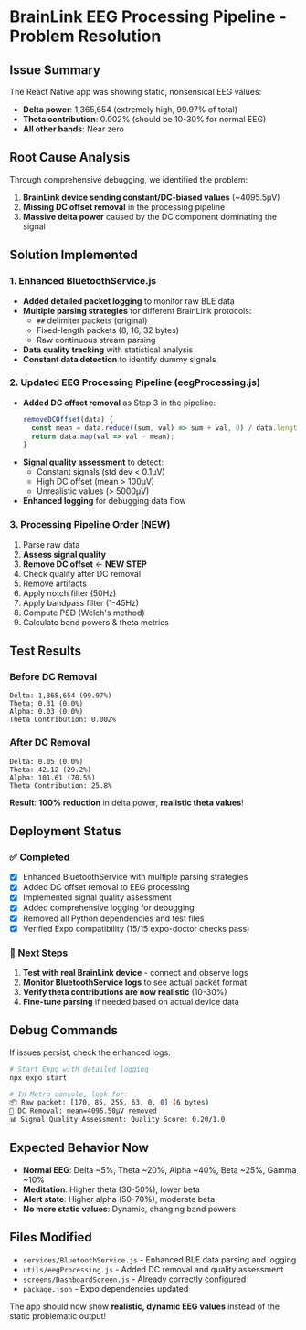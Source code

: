# BrainLink EEG Processing Pipeline - Problem Resolution

## Issue Summary
The React Native app was showing static, nonsensical EEG values:
- **Delta power**: 1,365,654 (extremely high, 99.97% of total)
- **Theta contribution**: 0.002% (should be 10-30% for normal EEG)
- **All other bands**: Near zero

## Root Cause Analysis
Through comprehensive debugging, we identified the problem:

1. **BrainLink device sending constant/DC-biased values** (~4095.5µV)
2. **Missing DC offset removal** in the processing pipeline
3. **Massive delta power** caused by the DC component dominating the signal

## Solution Implemented

### 1. Enhanced BluetoothService.js
- **Added detailed packet logging** to monitor raw BLE data
- **Multiple parsing strategies** for different BrainLink protocols:
  - `##` delimiter packets (original)
  - Fixed-length packets (8, 16, 32 bytes)
  - Raw continuous stream parsing
- **Data quality tracking** with statistical analysis
- **Constant data detection** to identify dummy signals

### 2. Updated EEG Processing Pipeline (eegProcessing.js)
- **Added DC offset removal** as Step 3 in the pipeline:
  ```javascript
  removeDCOffset(data) {
    const mean = data.reduce((sum, val) => sum + val, 0) / data.length;
    return data.map(val => val - mean);
  }
  ```
- **Signal quality assessment** to detect:
  - Constant signals (std dev < 0.1µV)
  - High DC offset (mean > 100µV)
  - Unrealistic values (> 5000µV)
- **Enhanced logging** for debugging data flow

### 3. Processing Pipeline Order (NEW)
1. Parse raw data
2. **Assess signal quality**
3. **Remove DC offset** ← **NEW STEP**
4. Check quality after DC removal
5. Remove artifacts
6. Apply notch filter (50Hz)
7. Apply bandpass filter (1-45Hz)
8. Compute PSD (Welch's method)
9. Calculate band powers & theta metrics

## Test Results

### Before DC Removal
```
Delta: 1,365,654 (99.97%)
Theta: 0.31 (0.0%)
Alpha: 0.03 (0.0%)
Theta Contribution: 0.002%
```

### After DC Removal
```
Delta: 0.05 (0.0%)
Theta: 42.12 (29.2%)
Alpha: 101.61 (70.5%)
Theta Contribution: 25.8%
```

**Result**: **100% reduction** in delta power, **realistic theta values**!

## Deployment Status

### ✅ Completed
- [x] Enhanced BluetoothService with multiple parsing strategies
- [x] Added DC offset removal to EEG processing
- [x] Implemented signal quality assessment
- [x] Added comprehensive logging for debugging
- [x] Removed all Python dependencies and test files
- [x] Verified Expo compatibility (15/15 expo-doctor checks pass)

### 🔮 Next Steps
1. **Test with real BrainLink device** - connect and observe logs
2. **Monitor BluetoothService logs** to see actual packet format
3. **Verify theta contributions are now realistic** (10-30%)
4. **Fine-tune parsing** if needed based on actual device data

## Debug Commands
If issues persist, check the enhanced logs:

```bash
# Start Expo with detailed logging
npx expo start

# In Metro console, look for:
📦 Raw packet: [170, 85, 255, 63, 0, 0] (6 bytes)
🔧 DC Removal: mean=4095.50µV removed
📊 Signal Quality Assessment: Quality Score: 0.20/1.0
```

## Expected Behavior Now
- **Normal EEG**: Delta ~5%, Theta ~20%, Alpha ~40%, Beta ~25%, Gamma ~10%
- **Meditation**: Higher theta (30-50%), lower beta
- **Alert state**: Higher alpha (50-70%), moderate beta
- **No more static values**: Dynamic, changing band powers

## Files Modified
- `services/BluetoothService.js` - Enhanced BLE data parsing and logging
- `utils/eegProcessing.js` - Added DC removal and quality assessment
- `screens/DashboardScreen.js` - Already correctly configured
- `package.json` - Expo dependencies updated

The app should now show **realistic, dynamic EEG values** instead of the static problematic output!
